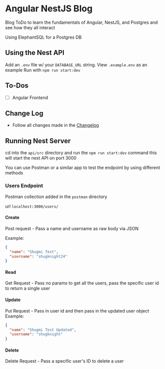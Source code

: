 # Angular NestJS Blog

Blog ToDo to learn the fundamentals of Angular, NestJS, and Postgres and see how they all interact

Using ElephantSQL for a Postgres DB

## Using the Nest API

Add an `.env` file w/ your `DATABASE_URL` string. View `.example.env` as an example
Run with `npm run start:dev`

## To-Dos
- [ ] Angular Frontend

## Change Log
- Follow all changes made in the [Changelog](./CHANGELOG.md)

## Running Nest Server

cd into the `api/src` directory and run the `npm run start:dev` command this will start the nest API on port 3000

You can use Postman or a similar app to test the endpoint by using different methods

### Users Endpoint

  Postman collection added in the `postman` directory

  url `localhost:3000/users/`
  #### Create
  Post request - Pass a name and username as raw body via JSON

  Example:
  ``` json
  {
    "name": "Shugmi Test",
    "username": "shugknight24"
  }
  ```

  #### Read
  Get Request - Pass no params to get all the users, pass the specific user id to return a single user

  #### Update
  Put Request - Pass in user id and then pass in the updated user object
Example:
  ``` json
  {
    "name": "Shugmi Test Updated",
    "username": "shugknight"
  }
  ```

  #### Delete
  Delete Request - Pass a specific user's ID to delete a user
